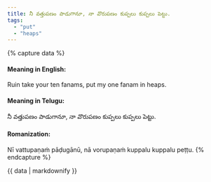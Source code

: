 ```yaml
---
title: నీ వత్తుపణం పాడుగానూ, నా వొరుపణం కుప్పలు కుప్పలు పెట్టు.
tags:
  - "put"
  - "heaps"
---
```


{% capture data %}
#### Meaning in English:
Ruin take your ten fanams, put my one fanam in heaps.

#### Meaning in Telugu:
నీ వత్తుపణం పాడుగానూ, నా వొరుపణం కుప్పలు కుప్పలు పెట్టు.

#### Romanization:
Nī vattupaṇaṁ pāḍugānū, nā vorupaṇaṁ kuppalu kuppalu peṭṭu.
{% endcapture %}

{{ data | markdownify }}

